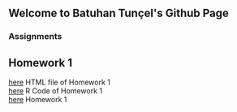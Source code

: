 ## Welcome to Batuhan Tunçel's Github Page


### Assignments



## Homework 1

[here](GestureHW1.html) HTML file of Homework 1 <br>
[here](GestureHW1.ipynb) R Code of Homework 1 <br>
[here](HW1/IE48B_Fall21_Homework_1.pdf) Homework 1




